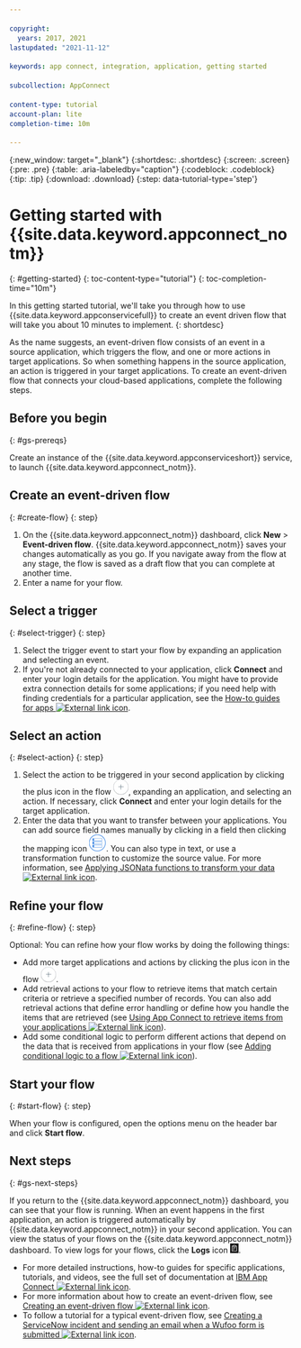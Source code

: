 ```yaml
---

copyright:
  years: 2017, 2021
lastupdated: "2021-11-12"

keywords: app connect, integration, application, getting started

subcollection: AppConnect

content-type: tutorial
account-plan: lite
completion-time: 10m

---
```


{:new_window: target="_blank"}
{:shortdesc: .shortdesc}
{:screen: .screen}
{:pre: .pre}
{:table: .aria-labeledby="caption"}
{:codeblock: .codeblock}
{:tip: .tip}
{:download: .download}
{:step: data-tutorial-type='step'}


# Getting started with {{site.data.keyword.appconnect_notm}}
{: #getting-started}
{: toc-content-type="tutorial"}
{: toc-completion-time="10m"}

In this getting started tutorial, we'll take you through how to use {{site.data.keyword.appconservicefull}} to create an event driven flow that will take you about 10 minutes to implement.
{: shortdesc}

As the name suggests, an event-driven flow consists of an event in a source application, which triggers the flow, and one or more actions in target applications. So when something happens in the source application, an action is triggered in your target applications. To create an event-driven flow that connects your cloud-based applications, complete the following steps.

## Before you begin
{: #gs-prereqs}

Create an instance of the {{site.data.keyword.appconserviceshort}} service, to launch {{site.data.keyword.appconnect_notm}}.

## Create an event-driven flow
{: #create-flow}
{: step}

1.  On the {{site.data.keyword.appconnect_notm}} dashboard, click **New** > **Event-driven flow**.
    {{site.data.keyword.appconnect_notm}} saves your changes automatically as you go. If you navigate away from the flow at any stage, the flow is saved as a draft flow that you can complete at another time.
1.  Enter a name for your flow.

## Select a trigger
{: #select-trigger}
{: step}

1.  Select the trigger event to start your flow by expanding an application and selecting an event.
1.  If you're not already connected to your application, click **Connect** and enter your login details for the application.
    You might have to provide extra connection details for some applications; if you need help with finding credentials for a particular application, see the [How-to guides for apps ![External link icon](../../icons/launch-glyph.svg "External link icon")](https://www.ibm.com/docs/en/app-connect/cloud?topic=designer-how-guides-apps).

## Select an action
{: #select-action}
{: step}

1.  Select the action to be triggered in your second application by clicking the plus icon in the flow ![Add an application icon](/images/AddApp.jpg), expanding an application, and selecting an action. If necessary, click **Connect** and enter your login details for the target application.
1. Enter the data that you want to transfer between your applications. You can add source field names manually by clicking in a field then clicking the mapping icon ![Mapping icon](/images/MappingIcon.jpg). You can also type in text, or use a transformation function to customize the source value. For more information, see [Applying JSONata functions to transform your data ![External link icon](../../icons/launch-glyph.svg "External link icon")](https://www.ibm.com/docs/en/app-connect/cloud?topic=actions-applying-jsonata-functions-transform-your-data).

## Refine your flow
{: #refine-flow}
{: step}

Optional: You can refine how your flow works by doing the following things:
- Add more target applications and actions by clicking the plus icon in the flow ![Add an application icon](/images/AddApp.jpg).
- Add retrieval actions to your flow to retrieve items that match certain criteria or retrieve a specified number of records.  You can also add retrieval actions that define error handling or define how you handle the items that are retrieved (see [Using App Connect to retrieve items from your applications ![External link icon](../../icons/launch-glyph.svg "External link icon")](https://www.ibm.com/docs/en/app-connect/cloud?topic=connect-retrieving-items-from-your-applications)).
- Add some conditional logic to perform different actions that depend on the data that is received from applications in your flow (see [Adding conditional logic to a flow ![External link icon](../../icons/launch-glyph.svg "External link icon")](https://www.ibm.com/docs/en/app-connect/cloud?topic=utilities-if-conditional)).

## Start your flow    
{: #start-flow}
{: step}

When your flow is configured, open the options menu on the header bar and click **Start flow**.

## Next steps
{: #gs-next-steps}

If you return to the {{site.data.keyword.appconnect_notm}} dashboard, you can see that your flow is running.  When an event happens in the first application, an action is triggered automatically by {{site.data.keyword.appconnect_notm}} in your second application. You can view the status of your flows on the {{site.data.keyword.appconnect_notm}} dashboard. To view logs for your flows, click the **Logs** icon ![Logs icon](/images/LogsIcon.jpg).

- For more detailed instructions, how-to guides for specific applications, tutorials, and videos, see the full set of documentation at [IBM App Connect ![External link icon](../../icons/launch-glyph.svg "External link icon")](https://www.ibm.com/docs/en/app-connect/cloud).
- For more information about how to create an event-driven flow, see [Creating an event-driven flow ![External link icon](../../icons/launch-glyph.svg "External link icon")](https://www.ibm.com/docs/en/app-connect/cloud?topic=connect-creating-event-driven-flow).
- To follow a tutorial for a typical event-driven flow, see [Creating a ServiceNow incident and sending an email when a Wufoo form is submitted ![External link icon](../../icons/launch-glyph.svg "External link icon")](https://www.ibm.com/docs/en/app-connect/cloud?topic=tac-creating-servicenow-incident-sending-email-when-wufoo-form-is-submitted).
